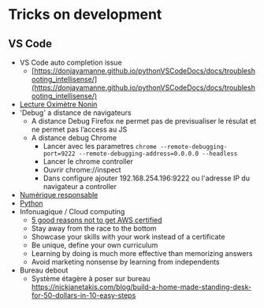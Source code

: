 # Tricks on development

## VS Code

* VS Code auto completion issue
    * [https://donjayamanne.github.io/pythonVSCodeDocs/docs/troubleshooting_intellisense/](https://donjayamanne.github.io/pythonVSCodeDocs/docs/troubleshooting_intellisense/)
* [Lecture Oximètre Nonin](https://github.com/jingl3s/NoninPulseOx)
* 'Debug' a distance de navigateurs
  * A distance Debug Firefox ne permet pas de previsualiser le résulat et ne permet pas l’access au JS
  * A distance debug Chrome
    * Lancer avec les parametres
        `chrome --remote-debugging-port=9222 --remote-debugging-address=0.0.0.0 --headless`
    * Lancer le chrome controller
    * Ouvrir chrome://inspect
    * Dans configure ajouter 192.168.254.196:9222 ou l'adresse IP du navigateur a controller
* [Numérique responsable](./numerique_responsable/README.md)
* [Python](./python.md)
* Infonuagique / Cloud computing
  *  [5 good reasons not to get AWS certified](https://cloudonaut.io/5-good-reasons-not-to-get-aws-certified/)
    * Stay away from the race to the bottom
    * Showcase your skills with your work instead of a certificate
    * Be unique, define your own curriculum
    * Learning by doing is much more effective than memorizing answers
    * Avoid marketing nonsense by learning from independents
* Bureau debout
  * Système étagère à poser sur bureau https://nickjanetakis.com/blog/build-a-home-made-standing-desk-for-50-dollars-in-10-easy-steps
  